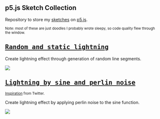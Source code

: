 ## p5.js Sketch Collection

Repository to store my [sketches](https://editor.p5js.org/alexrintt/sketches) on [p5.js](https://p5js.org/).

<sub>Note: most of these are just doodles I probably wrote sleepy, so code quality flew through the window.</sub>

## <samp>[Random and static lightning](https://editor.p5js.org/alexrintt/sketches/Pq8pH5eGZ)</samp>

Create lightning effect through generation of random line segments.

<kbd><img src="https://user-images.githubusercontent.com/51419598/188287580-1e86f953-d5f1-4910-beae-1c0e93062e50.gif"></kbd>

## <samp>[Lightning by sine and perlin noise](https://editor.p5js.org/alexrintt/sketches/UVdcShVG4)</samp>

<sub>[Inspiration](https://twitter.com/SoerbGames/status/1565339561009770500) from Twitter.</sub>

Create lightning effect by applying perlin noise to the sine function.

<kbd><img src="https://user-images.githubusercontent.com/51419598/188287784-2bd53ef2-41ac-48cf-8d50-af58d5b0c07a.gif"></kbd>
